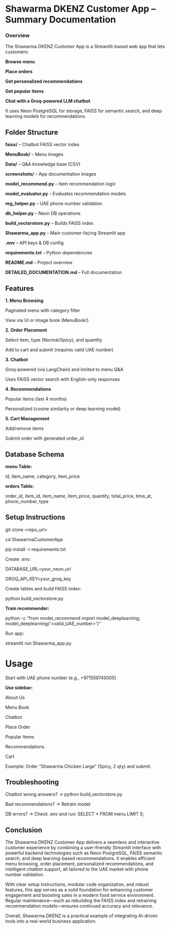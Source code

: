 # Shawarma DKENZ Customer App – Summary Documentation

### Overview

The Shawarma DKENZ Customer App is a Streamlit-based web app that lets customers:

**Browse menu**

**Place orders**

**Get personalized recommendations**

**Get popular items**

**Chat with a Groq-powered LLM chatbot**

It uses Neon PostgreSQL for storage, FAISS for semantic search, and deep learning models for recommendations.

## Folder Structure

**faiss/** – Chatbot FAISS vector index

**MenuBook/** – Menu images

**Data/** – Q&A knowledge base (CSV)

**screenshots/** – App documentation images

**model_recommend.py** – Item recommendation logic

**model_evaluator.py** – Evaluates recommendation models

**reg_helper.py** – UAE phone number validation

**db_helper.py** – Neon DB operations

**build_vectorstore.py** – Builds FAISS index

**Shawarma_app.py** – Main customer-facing Streamlit app

**.env** – API keys & DB config

**requirements.txt** – Python dependencies

**README.md** – Project overview

**DETAILED_DOCUMENTATION.md** – Full documentation

## Features

**1. Menu Browsing**

Paginated menu with category filter

View via UI or image book (MenuBook/)

**2. Order Placement**

Select item, type (Normal/Spicy), and quantity

Add to cart and submit (requires valid UAE number)

**3. Chatbot**

Groq-powered (via LangChain) and limited to menu Q&A

Uses FAISS vector search with English-only responses

**4. Recommendations**

Popular items (last 4 months)

Personalized (cosine similarity or deep learning model)

**5. Cart Management**

Add/remove items

Submit order with generated order_id

## Database Schema

**menu Table:**

id, item_name, category, item_price

**orders Table:**

order_id, item_id, item_name, item_price, quantity, total_price, time_at, phone_number, type

## Setup Instructions

git clone <repo_url>

cd ShawarmaCustomerApp

pip install -r requirements.txt

Create .env:

DATABASE_URL=your_neon_url

GROQ_API_KEY=your_groq_key

Create tables and build FAISS index:

python build_vectorstore.py

**Train recommender:**

python -c "from model_recommend import model_deeplearning; model_deeplearning('<valid_UAE_number>')"

Run app:

streamlit run Shawarma_app.py

#  Usage

Start with UAE phone number (e.g., +971559745005)

**Use sidebar:**

About Us

Menu Book

Chatbot

Place Order

Popular Items

Recommendations

Cart

Example: Order “Shawarma Chicken Large” (Spicy, 2 qty) and submit.

## Troubleshooting

Chatbot wrong answers? → python build_vectorstore.py

Bad recommendations? → Retrain model

DB errors? → Check .env and run: SELECT * FROM menu LIMIT 5;

## Conclusion

The Shawarma DKENZ Customer App delivers a seamless and interactive customer experience by combining a user-friendly Streamlit interface with powerful backend technologies such as Neon PostgreSQL, FAISS semantic search, and deep learning-based recommendations. It enables efficient menu browsing, order placement, personalized recommendations, and intelligent chatbot support, all tailored to the UAE market with phone number validation.

With clear setup instructions, modular code organization, and robust features, this app serves as a solid foundation for enhancing customer engagement and boosting sales in a modern food service environment. Regular maintenance—such as rebuilding the FAISS index and retraining recommendation models—ensures continued accuracy and relevance.

Overall, Shawarma DKENZ is a practical example of integrating AI-driven tools into a real-world business application.